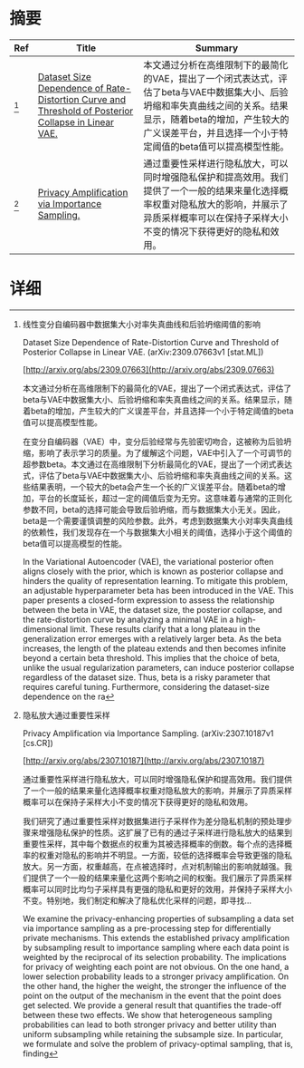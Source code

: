 # 摘要

| Ref | Title | Summary |
| --- | --- | --- |
| [^1] | [Dataset Size Dependence of Rate-Distortion Curve and Threshold of Posterior Collapse in Linear VAE.](http://arxiv.org/abs/2309.07663) | 本文通过分析在高维限制下的最简化的VAE，提出了一个闭式表达式，评估了beta与VAE中数据集大小、后验坍缩和率失真曲线之间的关系。结果显示，随着beta的增加，产生较大的广义误差平台，并且选择一个小于特定阈值的beta值可以提高模型性能。 |
| [^2] | [Privacy Amplification via Importance Sampling.](http://arxiv.org/abs/2307.10187) | 通过重要性采样进行隐私放大，可以同时增强隐私保护和提高效用。我们提供了一个一般的结果来量化选择概率权重对隐私放大的影响，并展示了异质采样概率可以在保持子采样大小不变的情况下获得更好的隐私和效用。 |

# 详细

[^1]: 线性变分自编码器中数据集大小对率失真曲线和后验坍缩阈值的影响

    Dataset Size Dependence of Rate-Distortion Curve and Threshold of Posterior Collapse in Linear VAE. (arXiv:2309.07663v1 [stat.ML])

    [http://arxiv.org/abs/2309.07663](http://arxiv.org/abs/2309.07663)

    本文通过分析在高维限制下的最简化的VAE，提出了一个闭式表达式，评估了beta与VAE中数据集大小、后验坍缩和率失真曲线之间的关系。结果显示，随着beta的增加，产生较大的广义误差平台，并且选择一个小于特定阈值的beta值可以提高模型性能。

    

    在变分自编码器（VAE）中，变分后验经常与先验密切吻合，这被称为后验坍缩，影响了表示学习的质量。为了缓解这个问题，VAE中引入了一个可调节的超参数beta。本文通过在高维限制下分析最简化的VAE，提出了一个闭式表达式，评估了beta与VAE中数据集大小、后验坍缩和率失真曲线之间的关系。这些结果表明，一个较大的beta会产生一个长的广义误差平台。随着beta的增加，平台的长度延长，超过一定的阈值后变为无穷。这意味着与通常的正则化参数不同，beta的选择可能会导致后验坍缩，而与数据集大小无关。因此，beta是一个需要谨慎调整的风险参数。此外，考虑到数据集大小对率失真曲线的依赖性，我们发现存在一个与数据集大小相关的阈值，选择小于这个阈值的beta值可以提高模型的性能。

    In the Variational Autoencoder (VAE), the variational posterior often aligns closely with the prior, which is known as posterior collapse and hinders the quality of representation learning. To mitigate this problem, an adjustable hyperparameter beta has been introduced in the VAE. This paper presents a closed-form expression to assess the relationship between the beta in VAE, the dataset size, the posterior collapse, and the rate-distortion curve by analyzing a minimal VAE in a high-dimensional limit. These results clarify that a long plateau in the generalization error emerges with a relatively larger beta. As the beta increases, the length of the plateau extends and then becomes infinite beyond a certain beta threshold. This implies that the choice of beta, unlike the usual regularization parameters, can induce posterior collapse regardless of the dataset size. Thus, beta is a risky parameter that requires careful tuning. Furthermore, considering the dataset-size dependence on the ra
    
[^2]: 隐私放大通过重要性采样

    Privacy Amplification via Importance Sampling. (arXiv:2307.10187v1 [cs.CR])

    [http://arxiv.org/abs/2307.10187](http://arxiv.org/abs/2307.10187)

    通过重要性采样进行隐私放大，可以同时增强隐私保护和提高效用。我们提供了一个一般的结果来量化选择概率权重对隐私放大的影响，并展示了异质采样概率可以在保持子采样大小不变的情况下获得更好的隐私和效用。

    

    我们研究了通过重要性采样对数据集进行子采样作为差分隐私机制的预处理步骤来增强隐私保护的性质。这扩展了已有的通过子采样进行隐私放大的结果到重要性采样，其中每个数据点的权重为其被选择概率的倒数。每个点的选择概率的权重对隐私的影响并不明显。一方面，较低的选择概率会导致更强的隐私放大。另一方面，权重越高，在点被选择时，点对机制输出的影响就越强。我们提供了一个一般的结果来量化这两个影响之间的权衡。我们展示了异质采样概率可以同时比均匀子采样具有更强的隐私和更好的效用，并保持子采样大小不变。特别地，我们制定和解决了隐私优化采样的问题，即寻找...

    We examine the privacy-enhancing properties of subsampling a data set via importance sampling as a pre-processing step for differentially private mechanisms. This extends the established privacy amplification by subsampling result to importance sampling where each data point is weighted by the reciprocal of its selection probability. The implications for privacy of weighting each point are not obvious. On the one hand, a lower selection probability leads to a stronger privacy amplification. On the other hand, the higher the weight, the stronger the influence of the point on the output of the mechanism in the event that the point does get selected. We provide a general result that quantifies the trade-off between these two effects. We show that heterogeneous sampling probabilities can lead to both stronger privacy and better utility than uniform subsampling while retaining the subsample size. In particular, we formulate and solve the problem of privacy-optimal sampling, that is, finding
    

